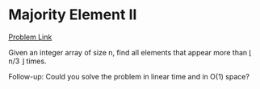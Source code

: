 <h1>Majority Element II</h1>

[Problem Link](https://leetcode.com/problems/majority-element-ii/)

Given an integer array of size n, find all elements that appear more than ⌊ n/3 ⌋ times.

Follow-up: Could you solve the problem in linear time and in O(1) space?
